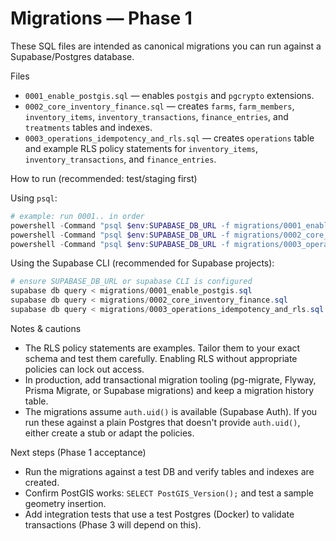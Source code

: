Migrations — Phase 1
=====================

These SQL files are intended as canonical migrations you can run against a Supabase/Postgres database.

Files
- `0001_enable_postgis.sql` — enables `postgis` and `pgcrypto` extensions.
- `0002_core_inventory_finance.sql` — creates `farms`, `farm_members`, `inventory_items`, `inventory_transactions`, `finance_entries`, and `treatments` tables and indexes.
- `0003_operations_idempotency_and_rls.sql` — creates `operations` table and example RLS policy statements for `inventory_items`, `inventory_transactions`, and `finance_entries`.

How to run (recommended: test/staging first)

Using `psql`:

```powershell
# example: run 0001.. in order
powershell -Command "psql $env:SUPABASE_DB_URL -f migrations/0001_enable_postgis.sql"
powershell -Command "psql $env:SUPABASE_DB_URL -f migrations/0002_core_inventory_finance.sql"
powershell -Command "psql $env:SUPABASE_DB_URL -f migrations/0003_operations_idempotency_and_rls.sql"
```

Using the Supabase CLI (recommended for Supabase projects):

```powershell
# ensure SUPABASE_DB_URL or supabase CLI is configured
supabase db query < migrations/0001_enable_postgis.sql
supabase db query < migrations/0002_core_inventory_finance.sql
supabase db query < migrations/0003_operations_idempotency_and_rls.sql
```

Notes & cautions
- The RLS policy statements are examples. Tailor them to your exact schema and test them carefully. Enabling RLS without appropriate policies can lock out access.
- In production, add transactional migration tooling (pg-migrate, Flyway, Prisma Migrate, or Supabase migrations) and keep a migration history table.
- The migrations assume `auth.uid()` is available (Supabase Auth). If you run these against a plain Postgres that doesn't provide `auth.uid()`, either create a stub or adapt the policies.

Next steps (Phase 1 acceptance)
- Run the migrations against a test DB and verify tables and indexes are created.
- Confirm PostGIS works: `SELECT PostGIS_Version();` and test a sample geometry insertion.
- Add integration tests that use a test Postgres (Docker) to validate transactions (Phase 3 will depend on this).
